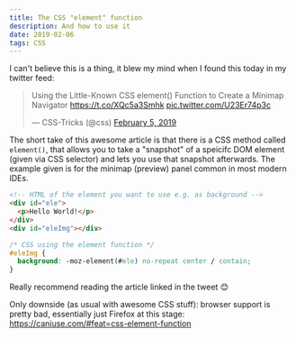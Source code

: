 ```yaml
---
title: The CSS "element" function
description: And how to use it
date: 2019-02-06
tags: CSS
---
```


I can't believe this is a thing, it blew my mind when I found this today in my twitter feed:

<blockquote class="twitter-tweet"><p lang="en" dir="ltr">Using the Little-Known CSS element() Function to Create a Minimap Navigator <a href="https://t.co/XQc5a3Smhk">https://t.co/XQc5a3Smhk</a> <a href="https://t.co/U23Er74p3c">pic.twitter.com/U23Er74p3c</a></p>&mdash; CSS-Tricks (@css) <a href="https://twitter.com/css/status/1092861635440578560?ref_src=twsrc%5Etfw">February 5, 2019</a></blockquote>

The short take of this awesome article is that there is a CSS method called `element()`, that allows you to take a "snapshot" of a speicifc DOM element (given via CSS selector) and lets you use that snapshot afterwards. The example given is for the minimap (preview) panel common in most modern IDEs.

```html
<!-- HTML of the element you want to use e.g. as background -->
<div id="ele">
  <p>Hello World!</p>
</div>
<div id="eleImg"></div>
```

```css
/* CSS using the element function */
#eleImg {
  background: -moz-element(#ele) no-repeat center / contain;
}
```

Really recommend reading the article linked in the tweet 😊

Only downside (as usual with awesome CSS stuff): browser support is pretty bad, essentially just Firefox at this stage: https://caniuse.com/#feat=css-element-function
